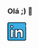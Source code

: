 ### Olá ;) 👋

<a href="https://br.linkedin.com/in/felipe-eduardo-da-costa-46a1a6218"><img src="https://raw.githubusercontent.com/felipe-era/felipe-era/main/linkedin.png" width="42"></img></a> 



<!--
**felipe-era/felipe-era** is a ✨ _special_ ✨ repository because its `README.md` (this file) appears on your GitHub profile.

Here are some ideas to get you started:

- 🔭 I’m currently working on ...
- 🌱 I’m currently learning ...
- 👯 I’m looking to collaborate on ...
- 🤔 I’m looking for help with ...
- 💬 Ask me about ...
- 📫 How to reach me: ...
- 😄 Pronouns: ...
- ⚡ Fun fact: ...
-->
